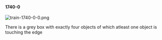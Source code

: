 #### 1740-0
![train-1740-0-0.png](https://github.com/lil-lab/nlvr/raw/master/nlvr/train/images/57/train-1740-0-0.png "train-1740-0-0.png")

There is a grey box with exactly four objects of which atleast one object is touching the edge
